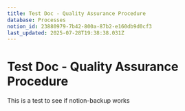 ```yaml
---
title: Test Doc - Quality Assurance Procedure
database: Processes
notion_id: 23880979-7b42-800a-87b2-e160db9d0cf3
last_updated: 2025-07-28T19:38:38.031Z
---
```


# Test Doc - Quality Assurance Procedure


This is a test to see if notion-backup works

